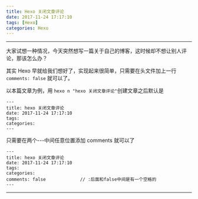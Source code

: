 ```yaml
---
title: Hexo 关闭文章评论
date: 2017-11-24 17:17:10
tags: [Hexo]
categories: Hexo
---
```

----
大家试想一种情况，今天突然想写一篇关于自己的博客，这时候却不想让别人评论，那该怎么办？

其实 Hexo 早就给我们想好了，实现起来很简单，只需要在头文件加上一行 `comments: false` 就可以了。

以本篇文章为例，用 `hexo n "hexo 关闭文章评论"`创建文章之后默认是

	---
	title: hexo 关闭文章评论
	date: 2017-11-24 17:17:10
	tags: 
	categories: 
	---
只需要在两个---中间任意位置添加 comments 就可以了

	---
	title: hexo 关闭文章评论
	date: 2017-11-24 17:17:10
	tags: 
	categories: 
	comments: false 			// :后面和false中间是有一个空格的
	---

----